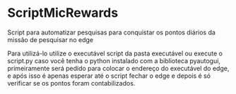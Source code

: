 # ScriptMicRewards
Script para automatizar pesquisas para conquistar os pontos diários da missão de pesquisar no edge

Para utilizá-lo utilize o executável script da pasta executável ou execute o script.py caso você tenha o python instalado com a biblioteca pyautogui,
primeiramente será pedido para colocar o endereço do executável do edge, e após isso é apenas esperar até o script 
fechar o edge e depois é só verificar se os pontos foram contabilizados.
